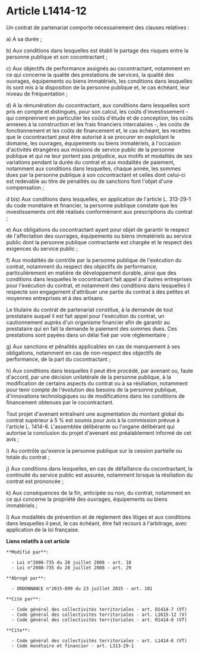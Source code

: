 # Article L1414-12

Un contrat de partenariat comporte nécessairement des clauses relatives : 

a) A sa durée ; 

b) Aux conditions dans lesquelles est établi le partage des risques entre la personne publique et son cocontractant ; 

c) Aux objectifs de performance assignés au cocontractant, notamment en ce qui concerne la qualité des prestations de
services, la qualité des ouvrages, équipements ou biens immatériels, les conditions dans lesquelles ils sont mis à la
disposition de la personne publique et, le cas échéant, leur niveau de fréquentation ; 

d) A la rémunération du cocontractant, aux conditions dans lesquelles sont pris en compte et distingués, pour son calcul, les
coûts d'investissement - qui comprennent en particulier les coûts d'étude et de conception, les coûts annexes à la
construction et les frais financiers intercalaires -, les coûts de fonctionnement et les coûts de financement et, le cas
échéant, les recettes que le cocontractant peut être autorisé à se procurer en exploitant le domaine, les ouvrages,
équipements ou biens immatériels, à l'occasion d'activités étrangères aux missions de service public de la personne publique
et qui ne leur portent pas préjudice, aux motifs et modalités de ses variations pendant la durée du contrat et aux modalités
de paiement, notamment aux conditions dans lesquelles, chaque année, les sommes dues par la personne publique à son
cocontractant et celles dont celui-ci est redevable au titre de pénalités ou de sanctions font l'objet d'une compensation ; 

d bis) Aux conditions dans lesquelles, en application de l'article L. 313-29-1 du code monétaire et financier, la personne
publique constate que les investissements ont été réalisés conformément aux prescriptions du contrat ; 

e) Aux obligations du cocontractant ayant pour objet de garantir le respect de l'affectation des ouvrages, équipements ou
biens immatériels au service public dont la personne publique contractante est chargée et le respect des exigences du service
public ; 

f) Aux modalités de contrôle par la personne publique de l'exécution du contrat, notamment du respect des objectifs de
performance, particulièrement en matière de développement durable, ainsi que des conditions dans lesquelles le cocontractant
fait appel à d'autres entreprises pour l'exécution du contrat, et notamment des conditions dans lesquelles il respecte son
engagement d'attribuer une partie du contrat à des petites et moyennes entreprises et à des artisans. 

Le titulaire du contrat de partenariat constitue, à la demande de tout prestataire auquel il est fait appel pour l'exécution
du contrat, un cautionnement auprès d'un organisme financier afin de garantir au prestataire qui en fait la demande le
paiement des sommes dues. Ces prestations sont payées dans un délai fixé par voie réglementaire ; 

g) Aux sanctions et pénalités applicables en cas de manquement à ses obligations, notamment en cas de non-respect des
objectifs de performance, de la part du cocontractant ; 

h) Aux conditions dans lesquelles il peut être procédé, par avenant ou, faute d'accord, par une décision unilatérale de la
personne publique, à la modification de certains aspects du contrat ou à sa résiliation, notamment pour tenir compte de
l'évolution des besoins de la personne publique, d'innovations technologiques ou de modifications dans les conditions de
financement obtenues par le cocontractant. 

Tout projet d'avenant entraînant une augmentation du montant global du contrat supérieur à 5 % est soumis pour avis à la
commission prévue à l'article L. 1414-6. L'assemblée délibérante ou l'organe délibérant qui autorise la conclusion du projet
d'avenant est préalablement informé de cet avis ; 

i) Au contrôle qu'exerce la personne publique sur la cession partielle ou totale du contrat ; 

j) Aux conditions dans lesquelles, en cas de défaillance du cocontractant, la continuité du service public est assurée,
notamment lorsque la résiliation du contrat est prononcée ; 

k) Aux conséquences de la fin, anticipée ou non, du contrat, notamment en ce qui concerne la propriété des ouvrages,
équipements ou biens immatériels ; 

l) Aux modalités de prévention et de règlement des litiges et aux conditions dans lesquelles il peut, le cas échéant, être
fait recours à l'arbitrage, avec application de la loi française.

**Liens relatifs à cet article**

	**Modifié par**:

	  - Loi n°2008-735 du 28 juillet 2008 - art. 18
	  - Loi n°2008-735 du 28 juillet 2008 - art. 29

	**Abrogé par**:

	  - ORDONNANCE n°2015-899 du 23 juillet 2015 - art. 101

	**Cité par**:

	  - Code général des collectivités territoriales - art. D1414-7 (VT)
	  - Code général des collectivités territoriales - art. L1615-12 (V)
	  - Code général des collectivités territoriales - art. R1414-8 (VT)

	**Cite**:

	  - Code général des collectivités territoriales - art. L1414-6 (VT)
	  - Code monétaire et financier - art. L313-29-1
